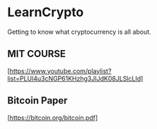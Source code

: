# LearnCrypto
Getting to know what cryptocurrency is all about.
## MIT COURSE
[https://www.youtube.com/playlist?list=PLUl4u3cNGP61KHzhg3JIJdK08JLSlcLId]

## Bitcoin Paper
[https://bitcoin.org/bitcoin.pdf]
